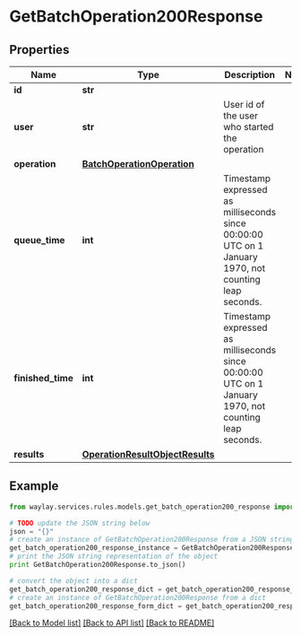 # GetBatchOperation200Response


## Properties

Name | Type | Description | Notes
------------ | ------------- | ------------- | -------------
**id** | **str** |  | 
**user** | **str** | User id of the user who started the operation | 
**operation** | [**BatchOperationOperation**](BatchOperationOperation.md) |  | 
**queue_time** | **int** | Timestamp expressed as milliseconds since 00:00:00 UTC on 1 January 1970, not counting leap seconds. | 
**finished_time** | **int** | Timestamp expressed as milliseconds since 00:00:00 UTC on 1 January 1970, not counting leap seconds. | 
**results** | [**OperationResultObjectResults**](OperationResultObjectResults.md) |  | 

## Example

```python
from waylay.services.rules.models.get_batch_operation200_response import GetBatchOperation200Response

# TODO update the JSON string below
json = "{}"
# create an instance of GetBatchOperation200Response from a JSON string
get_batch_operation200_response_instance = GetBatchOperation200Response.from_json(json)
# print the JSON string representation of the object
print GetBatchOperation200Response.to_json()

# convert the object into a dict
get_batch_operation200_response_dict = get_batch_operation200_response_instance.to_dict()
# create an instance of GetBatchOperation200Response from a dict
get_batch_operation200_response_form_dict = get_batch_operation200_response.from_dict(get_batch_operation200_response_dict)
```
[[Back to Model list]](../README.md#documentation-for-models) [[Back to API list]](../README.md#documentation-for-api-endpoints) [[Back to README]](../README.md)


